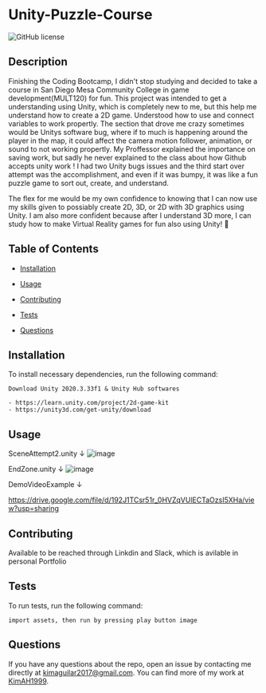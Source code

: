 # Unity-Puzzle-Course
![GitHub license](https://img.shields.io/badge/license-MIT-blue.svg)

## Description

Finishing the Coding Bootcamp, I didn't stop studying and decided to take a course in San Diego Mesa Community College in game development(MULT120) for fun. This project was intended to get a understanding using Unity, which is completely new to me, but this help me understand how to create a 2D game. Understood how to use and connect variables to work propertly. The section that drove me crazy sometimes would be Unitys software bug, where if to much is happening around the player in the map, it could affect the camera motion follower, animation, or sound to not working propertly. My Proffessor explained the importance on saving work, but sadly he never explained to the class about how Github accepts unity work ! I had two Unity bugs issues and the third start over attempt was the accomplishment, and even if it was bumpy, it was like a fun puzzle game to sort out, create, and understand. 

The flex for me would be my own confidence to knowing that I can now use my skills given to possiably create 2D, 3D, or 2D with 3D graphics using Unity. I am also more confident because after I understand 3D more, I can study how to make Virtual Reality games for fun also using Unity! 🎇

## Table of Contents 

* [Installation](#installation)

* [Usage](#usage)

* [Contributing](#contributing)

* [Tests](#tests)

* [Questions](#questions)

## Installation

To install necessary dependencies, run the following command:

```
Download Unity 2020.3.33f1 & Unity Hub softwares

- https://learn.unity.com/project/2d-game-kit
- https://unity3d.com/get-unity/download
```

## Usage

SceneAttempt2.unity ↓
![image](https://user-images.githubusercontent.com/87666809/170138258-0f8d3047-c3d8-4210-b932-f806ec0100aa.png)

EndZone.unity ↓
![image](https://user-images.githubusercontent.com/87666809/170138124-aa865610-21d6-4d22-8ce9-f296a34219dc.png)

DemoVideoExample ↓

https://drive.google.com/file/d/192J1TCsr51r_0HVZqVUlECTaOzsI5XHa/view?usp=sharing

## Contributing

Available to be reached through Linkdin and Slack, which is avilable in personal Portfolio

## Tests

To run tests, run the following command:

```
import assets, then run by pressing play button image
```

## Questions

If you have any questions about the repo, open an issue by contacting me directly at kimaguilar2017@gmail.com. You can find more of my work at [KimAH1999](https://github.com/KimAH1999/). 

